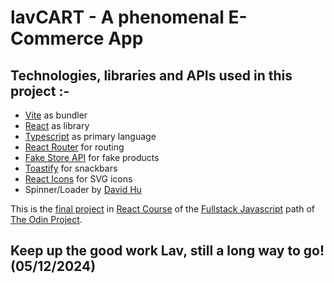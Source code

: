 # lavCART - A phenomenal E-Commerce App

## Technologies, libraries and APIs used in this project :-

- [Vite](https://vite.dev/) as bundler
- [React](https://react.dev/) as library
- [Typescript](https://www.typescriptlang.org/) as primary language
- [React Router](https://reactrouter.com/) for routing
- [Fake Store API](https://fakestoreapi.com/) for fake products
- [Toastify](https://www.npmjs.com/package/react-toastify) for snackbars
- [React Icons](https://react-icons.github.io/react-icons/) for SVG icons
- Spinner/Loader by [David Hu](https://www.davidhu.io/react-spinners/)

This is the [final project](https://www.theodinproject.com/lessons/node-path-react-new-shopping-cart) in [React Course](https://www.theodinproject.com/paths/full-stack-javascript/courses/react) of the [Fullstack Javascript](https://www.theodinproject.com/paths/full-stack-javascript) path of [The Odin Project](https://www.theodinproject.com/).

## Keep up the good work Lav, still a long way to go! (05/12/2024)

